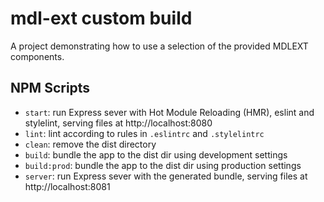 # mdl-ext custom build

A project demonstrating how to use a selection of the provided MDLEXT components.
 
## NPM Scripts
* `start`: run Express sever with Hot Module Reloading (HMR), eslint and stylelint, serving files at http://localhost:8080
* `lint`: lint according to rules in `.eslintrc` and `.stylelintrc`
* `clean`: remove the dist directory
* `build`: bundle the app to the dist dir using development settings
* `build:prod`: bundle the app to the dist dir using production settings
* `server`: run Express sever with the generated bundle, serving files at http://localhost:8081

 
